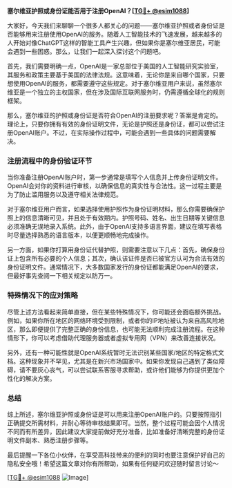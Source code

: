 **塞尔维亚护照或身份证能否用于注册OpenAI？[[TG💪+ @esim1088](https://t.me/s/esim1088)]**

大家好，今天我们来聊聊一个很多人都关心的问题——塞尔维亚护照或者身份证是否能够用来注册使用OpenAI的服务。随着人工智能技术的飞速发展，越来越多的人开始对像ChatGPT这样的智能工具产生兴趣，但如果你是塞尔维亚居民，可能会遇到一些困惑。那么，让我们一起深入探讨这个问题吧。

首先，我们需要明确一点，OpenAI是一家总部位于美国的人工智能研究实验室，其服务和政策主要基于美国的法律法规。这意味着，无论你是来自哪个国家，只要想使用OpenAI的服务，都需要遵守这些规定。对于塞尔维亚用户来说，虽然塞尔维亚是一个独立的主权国家，但在涉及国际互联网服务时，仍需遵循全球化的规则框架。

那么，塞尔维亚的护照或身份证是否符合OpenAI的注册要求呢？答案是肯定的。理论上，只要你拥有有效的身份证明文件，无论是护照还是身份证，都可以尝试注册OpenAI账户。不过，在实际操作过程中，可能会遇到一些具体的问题需要解决。

### 注册流程中的身份验证环节

当你准备注册OpenAI账户时，第一步通常是填写个人信息并上传身份证明文件。OpenAI会对你的资料进行审核，以确保信息的真实性与合法性。这一过程主要是为了防止滥用服务以及遵守相关法律规范。

对于塞尔维亚用户而言，如果选择使用护照作为身份证明材料，那么你需要确保护照上的信息清晰可见，并且处于有效期内。护照号码、姓名、出生日期等关键信息必须准确无误地录入系统。此外，由于OpenAI支持多语言界面，建议在填写表格时尽量选择熟悉的语言版本，以便更顺畅地完成操作。

另一方面，如果你打算用身份证代替护照，则需要注意以下几点：首先，确保身份证上包含所有必要的个人信息；其次，确认该证件是否已被官方认可为合法有效的身份证明文件。通常情况下，大多数国家发行的身份证都能满足OpenAI的要求，但最好事先查阅一下相关规定以防万一。

### 特殊情况下的应对策略

尽管上述方法看起来简单直接，但在某些特殊情况下，你可能还会面临额外挑战。例如，如果你所在地区的网络环境受到限制，或者你的IP地址被认为来自高风险地区，那么即便提供了完整正确的身份信息，也可能无法顺利完成注册流程。在这种情形下，你可以考虑借助代理服务器或者虚拟专用网（VPN）来改善连接状况。

另外，还有一种可能性就是OpenAI系统暂时无法识别某些国家/地区的特定格式文档。这种现象并不罕见，尤其是在新兴市场国家中。如果你发现自己遇到了类似障碍，请不要灰心丧气，可以尝试联系客服寻求帮助，或许他们能够为你提供更加个性化的解决方案。

### 总结

综上所述，塞尔维亚护照或身份证是可以用来注册OpenAI账户的。只要按照指引正确提交所需材料，并耐心等待审核结果即可。当然，整个过程可能会因个人情况不同而有所差异，因此建议大家提前做好充分准备，比如准备好清晰完整的身份证明文件副本、熟悉注册步骤等。

最后提醒一下各位小伙伴，在享受高科技带来的便利的同时也要注意保护好自己的隐私安全哦！希望这篇文章对你有所帮助，如果有任何疑问欢迎随时留言讨论～ 

[[TG💪+ @esim1088](https://t.me/s/esim1088) ![Image](https://i.postimg.cc/4NQfJmqS/Snipaste-2025-05-13-00-14-12.png)]